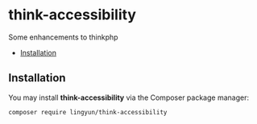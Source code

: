 # think-accessibility
Some enhancements to thinkphp

- [Installation](#installation)

<a name="installation"></a>
## Installation
You may install **think-accessibility** via the Composer package manager:

    composer require lingyun/think-accessibility
